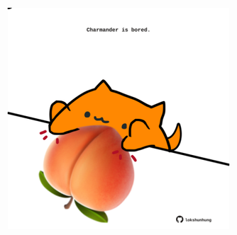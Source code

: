 <!-- built at 22/02/2022, 06:01:05 UTC -->
<p align="center">
  <img width="500" height="500" src="./ReadmeImage.svg">
</p>
